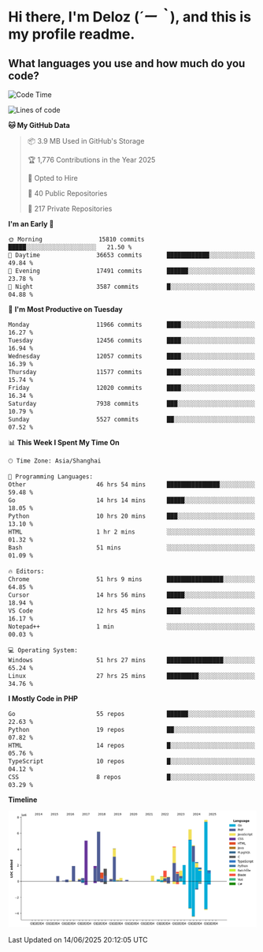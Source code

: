 # **Hi there, I'm Deloz (*´ー｀*), and this is my profile readme.**

## **What languages you use and how much do you code?**

<!--START_SECTION:waka-->
![Code Time](http://img.shields.io/badge/Code%20Time-6%2C652%20hrs%2057%20mins-blue)

![Lines of code](https://img.shields.io/badge/From%20Hello%20World%20I%27ve%20Written-60.8%20million%20lines%20of%20code-blue)

**🐱 My GitHub Data** 

> 📦 3.9 MB Used in GitHub's Storage 
 > 
> 🏆 1,776 Contributions in the Year 2025
 > 
> 💼 Opted to Hire
 > 
> 📜 40 Public Repositories 
 > 
> 🔑 217 Private Repositories 
 > 
**I'm an Early 🐤** 

```text
🌞 Morning                15810 commits       █████░░░░░░░░░░░░░░░░░░░░   21.50 % 
🌆 Daytime                36653 commits       ████████████░░░░░░░░░░░░░   49.84 % 
🌃 Evening                17491 commits       ██████░░░░░░░░░░░░░░░░░░░   23.78 % 
🌙 Night                  3587 commits        █░░░░░░░░░░░░░░░░░░░░░░░░   04.88 % 
```
📅 **I'm Most Productive on Tuesday** 

```text
Monday                   11966 commits       ████░░░░░░░░░░░░░░░░░░░░░   16.27 % 
Tuesday                  12456 commits       ████░░░░░░░░░░░░░░░░░░░░░   16.94 % 
Wednesday                12057 commits       ████░░░░░░░░░░░░░░░░░░░░░   16.39 % 
Thursday                 11577 commits       ████░░░░░░░░░░░░░░░░░░░░░   15.74 % 
Friday                   12020 commits       ████░░░░░░░░░░░░░░░░░░░░░   16.34 % 
Saturday                 7938 commits        ███░░░░░░░░░░░░░░░░░░░░░░   10.79 % 
Sunday                   5527 commits        ██░░░░░░░░░░░░░░░░░░░░░░░   07.52 % 
```


📊 **This Week I Spent My Time On** 

```text
🕑︎ Time Zone: Asia/Shanghai

💬 Programming Languages: 
Other                    46 hrs 54 mins      ███████████████░░░░░░░░░░   59.48 % 
Go                       14 hrs 14 mins      █████░░░░░░░░░░░░░░░░░░░░   18.05 % 
Python                   10 hrs 20 mins      ███░░░░░░░░░░░░░░░░░░░░░░   13.10 % 
HTML                     1 hr 2 mins         ░░░░░░░░░░░░░░░░░░░░░░░░░   01.32 % 
Bash                     51 mins             ░░░░░░░░░░░░░░░░░░░░░░░░░   01.09 % 

🔥 Editors: 
Chrome                   51 hrs 9 mins       ████████████████░░░░░░░░░   64.85 % 
Cursor                   14 hrs 56 mins      █████░░░░░░░░░░░░░░░░░░░░   18.94 % 
VS Code                  12 hrs 45 mins      ████░░░░░░░░░░░░░░░░░░░░░   16.17 % 
Notepad++                1 min               ░░░░░░░░░░░░░░░░░░░░░░░░░   00.03 % 

💻 Operating System: 
Windows                  51 hrs 27 mins      ████████████████░░░░░░░░░   65.24 % 
Linux                    27 hrs 25 mins      █████████░░░░░░░░░░░░░░░░   34.76 % 
```

**I Mostly Code in PHP** 

```text
Go                       55 repos            ██████░░░░░░░░░░░░░░░░░░░   22.63 % 
Python                   19 repos            ██░░░░░░░░░░░░░░░░░░░░░░░   07.82 % 
HTML                     14 repos            █░░░░░░░░░░░░░░░░░░░░░░░░   05.76 % 
TypeScript               10 repos            █░░░░░░░░░░░░░░░░░░░░░░░░   04.12 % 
CSS                      8 repos             █░░░░░░░░░░░░░░░░░░░░░░░░   03.29 % 
```



**Timeline**

![Lines of Code chart](https://raw.githubusercontent.com/deloz/deloz/main/assets/bar_graph.png)


 Last Updated on 14/06/2025 20:12:05 UTC
<!--END_SECTION:waka-->
